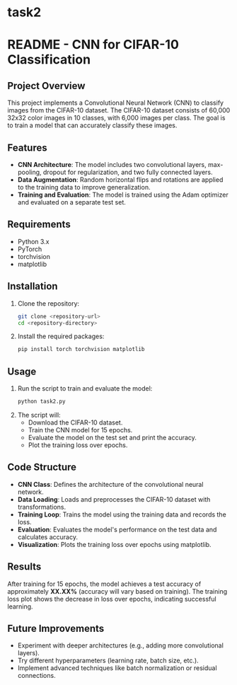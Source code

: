 # task2
# README - CNN for CIFAR-10 Classification

## Project Overview
This project implements a Convolutional Neural Network (CNN) to classify images from the CIFAR-10 dataset. The CIFAR-10 dataset consists of 60,000 32x32 color images in 10 classes, with 6,000 images per class. The goal is to train a model that can accurately classify these images.

## Features
- **CNN Architecture**: The model includes two convolutional layers, max-pooling, dropout for regularization, and two fully connected layers.
- **Data Augmentation**: Random horizontal flips and rotations are applied to the training data to improve generalization.
- **Training and Evaluation**: The model is trained using the Adam optimizer and evaluated on a separate test set.

## Requirements
- Python 3.x
- PyTorch
- torchvision
- matplotlib

## Installation
1. Clone the repository:
   ```bash
   git clone <repository-url>
   cd <repository-directory>
   ```
2. Install the required packages:
   ```bash
   pip install torch torchvision matplotlib
   ```

## Usage
1. Run the script to train and evaluate the model:
   ```bash
   python task2.py
   ```
2. The script will:
   - Download the CIFAR-10 dataset.
   - Train the CNN model for 15 epochs.
   - Evaluate the model on the test set and print the accuracy.
   - Plot the training loss over epochs.

## Code Structure
- **CNN Class**: Defines the architecture of the convolutional neural network.
- **Data Loading**: Loads and preprocesses the CIFAR-10 dataset with transformations.
- **Training Loop**: Trains the model using the training data and records the loss.
- **Evaluation**: Evaluates the model's performance on the test data and calculates accuracy.
- **Visualization**: Plots the training loss over epochs using matplotlib.

## Results
After training for 15 epochs, the model achieves a test accuracy of approximately **XX.XX%** (accuracy will vary based on training). The training loss plot shows the decrease in loss over epochs, indicating successful learning.

## Future Improvements
- Experiment with deeper architectures (e.g., adding more convolutional layers).
- Try different hyperparameters (learning rate, batch size, etc.).
- Implement advanced techniques like batch normalization or residual connections.
